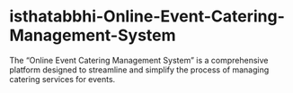 # isthatabbhi-Online-Event-Catering-Management-System
The “Online Event Catering Management System” is a comprehensive platform designed to streamline and simplify the process of managing catering services for events.
